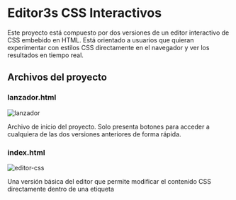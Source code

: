 # Editor3s CSS Interactivos

Este proyecto está compuesto por dos versiones de un editor interactivo de CSS embebido en HTML. Está orientado a usuarios que quieran experimentar con estilos CSS directamente en el navegador y ver los resultados en tiempo real.

## Archivos del proyecto

### lanzador.html

![lanzador](https://github.com/user-attachments/assets/80d20b6f-05d6-4ce2-ad43-7d80a013c820)

Archivo de inicio del proyecto. Solo presenta botones para acceder a cualquiera de las dos versiones anteriores de forma rápida.

### index.html

![editor-css](https://github.com/user-attachments/assets/90ae63ec-ae1a-4566-80cb-4017a20fbe54)

Una versión básica del editor que permite modificar el contenido CSS directamente dentro de una etiqueta <style> con contenteditable="true". Las modificaciones se aplican inmediatamente sobre los elementos de la página sin necesidad de recargar.

✅ Edición rápida e inmediata

❌ Sin resaltado de sintaxis

❌ Sin validación ni autocompletado

### indexValidacion.html

![editor-css-avanzado](https://github.com/user-attachments/assets/ed53a1ff-9cb4-4100-9c81-5cd9f605b431)

Una versión un poco más avanzada que utiliza CodeMirror para proporcionar:

✅ Resaltado de sintaxis CSS

✅ Autocompletado con Ctrl + Espacio

✅ Validación de errores de sintaxis con CSSLint

✅ Aplicación inmediata de estilos conforme se escribe

✅ Ejemplos incluidos (imagen y tabla para estilizar)

Esta versión es un poco mas chanchi para usuarios que desean una experiencia "similarmente más parecida" a un editor profesional.

## Instrucciones

Abre lanzador.html en tu navegador.

Elige una de las versiones disponibles del editor:

Editor CSS Básico (index.html)

Editor CSS Avanzado (indexValidacion.html)

Comienza a escribir o modificar el código CSS y observa los cambios en tiempo real.

## ⚠️ Limitaciones y Consideraciones

- **Compatibilidad de CSSLint**: La validación de CSS funciona correctamente solo si `CSSLint` está disponible globalmente. Se recomienda usar la versión `1.0.5`, cargada antes de `css-lint.min.js`.
  
- **Orden de carga de scripts**: Asegúrate de que los scripts se cargan en el siguiente orden:
  1. `csslint.min.js`
  2. `lint.min.js`
  3. `css-lint.min.js`

- **Integración con CodeMirror**: Esta integración depende de versiones específicas de `CodeMirror` (probado con `5.65.16`).

- **Validación en tiempo real**: La validación se activa cuando el contenido del editor cambia. Si ves que no se muestran errores, revisa la consola del navegador por posibles conflictos de versiones o errores de carga.


